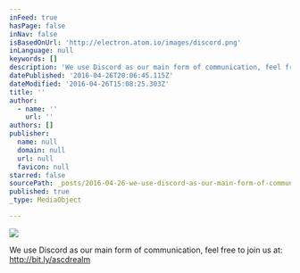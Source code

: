 ```yaml
---
inFeed: true
hasPage: false
inNav: false
isBasedOnUrl: 'http://electron.atom.io/images/discord.png'
inLanguage: null
keywords: []
description: 'We use Discord as our main form of communication, feel free to join us at: http://bit.ly/ascdrealm'
datePublished: '2016-04-26T20:06:45.115Z'
dateModified: '2016-04-26T15:08:25.303Z'
title: ''
author:
  - name: ''
    url: ''
authors: []
publisher:
  name: null
  domain: null
  url: null
  favicon: null
starred: false
sourcePath: _posts/2016-04-26-we-use-discord-as-our-main-form-of-communication-feel-free.md
published: true
_type: MediaObject

---
```

![](https://s3-us-west-2.amazonaws.com/the-grid-img/p/c829b9bda520f75c4694cda31efd30a027c2ec85.jpg)

We use Discord as our main form of communication, feel free to join us at: http://bit.ly/ascdrealm